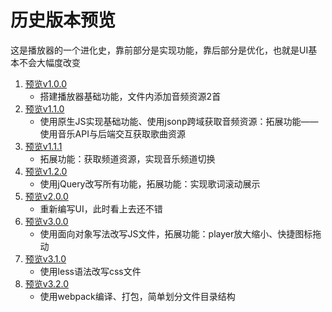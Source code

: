 # 历史版本预览
这是播放器的一个进化史，靠前部分是实现功能，靠后部分是优化，也就是UI基本不会大幅度改变
1. [预览v1.0.0](http://htmlpreview.github.io/?https://github.com/NathanYangcn/fm-music-player/blob/master/history-version/v1.0.0/index.html)
	- 搭建播放器基础功能，文件内添加音频资源2首
2. [预览v1.1.0](http://htmlpreview.github.io/?https://github.com/NathanYangcn/fm-music-player/blob/master/history-version/v1.1.0/index.html)
	- 使用原生JS实现基础功能、使用jsonp跨域获取音频资源：拓展功能——使用音乐API与后端交互获取歌曲资源
3. [预览v1.1.1](http://htmlpreview.github.io/?https://github.com/NathanYangcn/fm-music-player/blob/master/history-version/v1.1.1/index.html)
	- 拓展功能：获取频道资源，实现音乐频道切换
4. [预览v1.2.0](http://htmlpreview.github.io/?https://github.com/NathanYangcn/fm-music-player/blob/master/history-version/v1.2.0/index.html)
	- 使用jQuery改写所有功能，拓展功能：实现歌词滚动展示
5. [预览v2.0.0](http://htmlpreview.github.io/?https://github.com/NathanYangcn/fm-music-player/blob/master/history-version/v2.0.0/index.html)
	- 重新编写UI，此时看上去还不错
6. [预览v3.0.0](http://htmlpreview.github.io/?https://github.com/NathanYangcn/fm-music-player/blob/master/history-version/v3.0.0/index.html)
	- 使用面向对象写法改写JS文件，拓展功能：player放大缩小、快捷图标拖动
7. [预览v3.1.0](http://htmlpreview.github.io/?https://github.com/NathanYangcn/fm-music-player/blob/master/history-version/v3.1.0/index.html)
	- 使用less语法改写css文件
8. [预览v3.2.0](http://htmlpreview.github.io/?https://github.com/NathanYangcn/fm-music-player/blob/master/history-version/v3.2.0/index.html)
	- 使用webpack编译、打包，简单划分文件目录结构